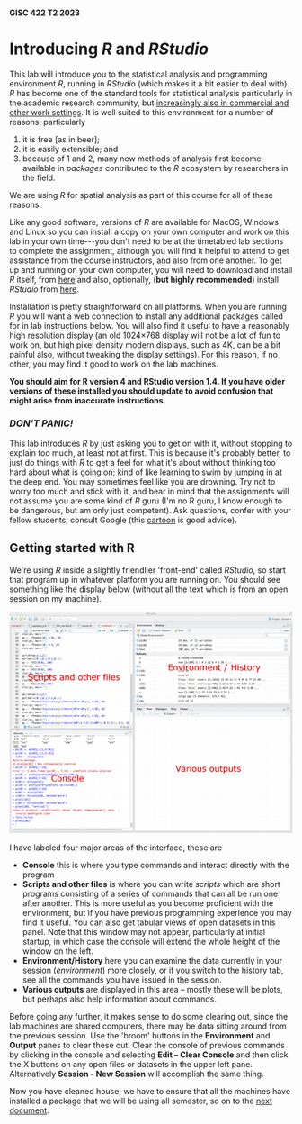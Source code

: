 #### GISC 422 T2 2023
# Introducing *R* and *RStudio*
This lab will introduce you to the statistical analysis and programming environment *R*, running in *RStudio* (which makes it a bit easier to deal with). *R* has become one of the standard tools for statistical analysis particularly in the academic research community, but [increasingly also in commercial and other work settings](https://statfr.blogspot.com/2018/08/r-generation-story-of-statistical.html). It is well suited to this environment for a number of reasons, particularly

1. it is free [as in beer];
2. it is easily extensible; and
3. because of 1 and 2, many new methods of analysis first become available in *packages* contributed to the *R* ecosystem by researchers in the field.

We are using *R* for spatial analysis as part of this course for all of these reasons.

Like any good software, versions of *R* are available for MacOS, Windows and Linux so you can install a copy on your own computer and work on this lab in your own time---you don't need to be at the timetabled lab sections to complete the assignment, although you will find it helpful to attend to get assistance from the course instructors, and also from one another. To get up and running on your own computer, you will need to download and install *R* itself, from [here](http://cran.r-project.org/) and also, optionally, (**but highly recommended**) install *RStudio* from [here](http://www.RStudio.com/products/RStudio/download/).

Installation is pretty straightforward on all platforms. When you are running *R* you will want a web connection to install any additional packages called for in lab instructions below. You will also find it useful to have a reasonably high resolution display (an old 1024&times;768 display will not be a lot of fun to work on, but high pixel density modern displays, such as 4K, can be a bit painful also, without tweaking the display settings). For this reason, if no other, you may find it good to work on the lab machines.

**You should aim for R version 4 and RStudio version 1.4. If you have older versions of these installed you should update to avoid confusion that might arise from inaccurate instructions.**

### *DON'T PANIC!*
This lab introduces *R* by just asking you to get on with it, without stopping to explain too much, at least not at first. This is because it's probably better, to just do things with *R* to get a feel for what it's about without thinking too hard about what is going on; kind of like learning to swim by jumping in at the deep end. You may sometimes feel like you are drowning. Try not to worry too much and stick with it, and bear in mind that the assignments will not assume you are some kind of *R* guru (I'm no R guru, I know enough to be dangerous, but am only just competent). Ask questions, confer with your fellow students, consult Google (this [cartoon](https://xkcd.com/627/) is good advice).

## Getting started with R
We're using *R* inside a slightly friendlier 'front-end' called *RStudio*, so start that program up in whatever platform you are running on. You should see something like the display below (without all the text which is from an open session on my machine).

<img src="images/rstudio.png">

I have labeled four major areas of the interface, these are
+ **Console** this is where you type commands and interact directly with the program
+ **Scripts and other files** is where you can write *scripts* which are short programs consisting of a series of commands that can all be run one after another. This is more useful as you become proficient with the environment, but if you have previous programming experience you may find it useful. You can also get tabular views of open datasets in this panel. Note that this window may not appear, particularly at initial startup, in which case the console will extend the whole height of the window on the left.
+ **Environment/History** here you can examine the data currently in your session (*environment*) more closely, or if you switch to the history tab, see all the commands you have issued in the session.
+ **Various outputs** are displayed in this area – mostly these will be plots, but perhaps also help information about commands.

Before going any further, it makes sense to do some clearing out, since the lab machines are shared computers, there may be data sitting around from the previous session. Use the 'broom' buttons in the **Environment** and **Output** panes to clear these out. Clear the console of previous commands by clicking in the console and selecting **Edit – Clear Console** and then click the X buttons on any open files or datasets in the upper left pane. Alternatively **Session - New Session** will accomplish the same thing.

Now you have cleaned house, we have to ensure that all the machines have installed a package that we will be using all semester, so on to the [next document](02-installing-packages.md).
